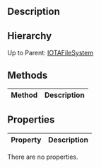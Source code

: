 ## Description

## Hierarchy
Up to Parent: [IOTAFileSystem](IOTAFileSystem)

## Methods
| Method | Description |
| ------------- | ------------- |

## Properties
| Property | Description |
| ------------- | ------------- |
There are no properties.
